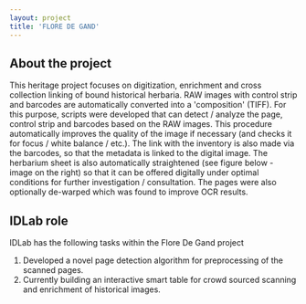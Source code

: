 ```yaml
---
layout: project
title: 'FLORE DE GAND'
---
```


## About the project
This heritage project focuses on digitization, enrichment and cross collection linking of bound historical herbaria. RAW images with control strip and barcodes are automatically converted into a 'composition' (TIFF). For this purpose, scripts were developed that can detect / analyze the page, control strip and barcodes based on the RAW images. This procedure automatically improves the quality of the image if necessary (and checks it for focus / white balance / etc.). The link with the inventory is also made via the barcodes, so that the metadata is linked to the digital image. The herbarium sheet is also automatically straightened (see figure below - image on the right) so that it can be offered digitally under optimal conditions for further investigation / consultation. The pages were also optionally de-warped which was found to improve OCR results.


## IDLab role

IDLab has the following tasks within the Flore De Gand project

1. Developed a novel page detection algorithm for preprocessing of the scanned pages.
2. Currently building an interactive smart table for crowd sourced scanning and enrichment of historical images.

